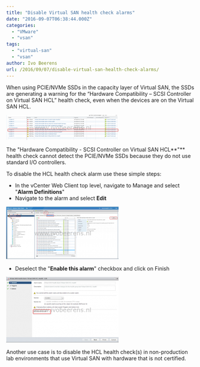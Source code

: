 ```yaml
---
title: "Disable Virtual SAN health check alarms"
date: "2016-09-07T06:38:44.000Z"
categories: 
  - "VMware"
  - "vsan"
tags: 
  - "virtual-san"
  - "vsan"
author: Ivo Beerens
url: /2016/09/07/disable-virtual-san-health-check-alarms/
---
```


When using PCIE/NVMe SSDs in the capacity layer of Virtual SAN, the SSDs are generating a warning for the “Hardware Compatibility – SCSI Controller on Virtual SAN HCL” health check, even when the devices are on the Virtual SAN HCL.

[![alarm](images/alarm-300x67.png)](images/alarm.png)

The "Hardware Compatibility - SCSI Controller on Virtual SAN HCL**"** health check cannot detect the PCIE/NVMe SSDs because they do not use standard I/O controllers.

To disable the HCL health check alarm use these simple steps:

- In the vCenter Web Client top level, navigate to Manage and select "**Alarm Definitions**"
- Navigate to the alarm and select **Edit**

[![alarm1](images/alarm1-300x140.png)](images/alarm1.png)

- Deselect the "**Enable this alarm**" checkbox and click on Finish

[![alarm3](images/alarm3-300x175.png)](images/alarm3.png)

Another use case is to disable the HCL health check(s) in non-production lab environments that use Virtual SAN with hardware that is not certified.